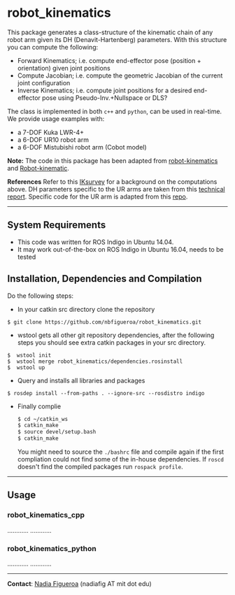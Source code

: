 # robot_kinematics

This package generates a class-structure of the kinematic chain of any robot arm given its DH (Denavit-Hartenberg) parameters. With this structure you can compute the following:
- Forward Kinematics; i.e. compute end-effector pose (position + orientation) given joint positions
- Compute Jacobian; i.e. compute the geometric Jacobian of the current joint configuration
- Inverse Kinematics; i.e. compute joint positions for a desired end-effector pose using Pseudo-Inv.+Nullspace or DLS?

The class is implemented in both `c++` and `python`, can be used in real-time. We provide usage examples with: 
 * a 7-DOF Kuka LWR-4+
 * a 6-DOF UR10 robot arm 
 * a 6-DOF Mistubishi robot arm (Cobot model)

**Note:** The code in this package has been adapted from [robot-kinematics](https://github.com/epfl-lasa/robot-kinematics) and [Robot-kinematic](https://github.com/epfl-lasa/Robot-kinematic).

**References** Refer to this [IKsurvey](https://www.math.ucsd.edu/~sbuss/ResearchWeb/ikmethods/iksurvey.pdf) for a background on the computations above. DH parameters specific to the UR arms are taken from this [technical report](https://smartech.gatech.edu/bitstream/handle/1853/50782/ur_kin_tech_report_1.pdf). Specific code for the UR arm is adapted from this [repo](https://github.com/mc-capolei/python-Universal-robot-kinematics).

---
## System Requirements
* This code was written for ROS Indigo in Ubuntu 14.04.
* It may work out-of-the-box on ROS Indigo in Ubuntu 16.04, needs to be tested

## Installation, Dependencies and Compilation
Do the following steps:
* In your catkin src directory clone the repository
```
$ git clone https://github.com/nbfigueroa/robot_kinematics.git
```
* wstool gets all other git repository dependencies, after the following steps you should see extra catkin 
  packages in your src directory.
```
$  wstool init
$  wstool merge robot_kinematics/dependencies.rosinstall 
$  wstool up 
```
* Query and installs all libraries and packages 
```
$ rosdep install --from-paths . --ignore-src --rosdistro indigo 
```
* Finally complie
  ```bash
  $ cd ~/catkin_ws
  $ catkin_make
  $ source devel/setup.bash
  $ catkin_make
  ```
  You might need to source the `./bashrc` file and compile again if the first compliation could not find some of the in-house dependencies. If `roscd` doesn't find the compiled packages run `rospack profile`.

---
## Usage
### robot_kinematics_cpp
............
............
### robot_kinematics_python
............
............

---
**Contact**: [Nadia Figueroa](https://nbfigueroa.github.io/) (nadiafig AT mit dot edu)
